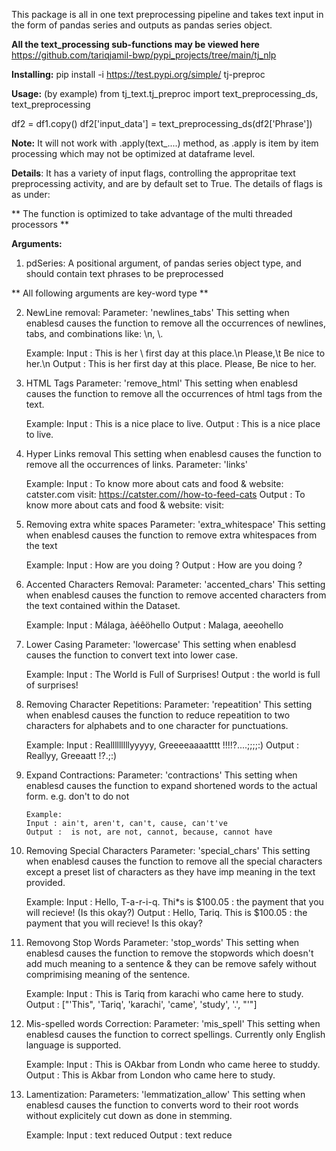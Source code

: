 This package is all in one text preprocessing pipeline and takes text input in the form of pandas series and outputs as pandas series object.

**All the text_processing sub-functions may be viewed here**
https://github.com/tariqjamil-bwp/pypi_projects/tree/main/tj_nlp


**Installing:**
pip install -i https://test.pypi.org/simple/ tj-preproc

**Usage:** (by example)
from tj_text.tj_preproc import text_preprocessing_ds, text_preprocessing

df2 = df1.copy()
df2['input_data'] = text_preprocessing_ds(df2['Phrase'])

**Note:** It will not work with .apply(text_....) method, as .apply is item by item processing which may not be optimized at dataframe level.


**Details**:
It has a variety of input flags, controlling the appropritae text preprocessing activity, and are by default set to True.
The details of flags is as under:

** The function is optimized to take advantage of the multi threaded processors **

**Arguments:**
1. pdSeries: A positional argument, of pandas series object type, and should contain text phrases to be preprocessed

    
** All following arguments are key-word type ** 

 2. NewLine removal:
    Parameter: 'newlines_tabs'
    This setting when enablesd causes the function to remove all the occurrences of newlines, tabs, and combinations like: \\n, \\.
    
    Example:
    Input : This is her \\ first day at this place.\n Please,\t Be nice to her.\\n
    Output : This is her first day at this place. Please, Be nice to her. 
    

3. HTML Tags
    Parameter: 'remove_html'
    This setting when enablesd causes the function to remove all the occurrences of html tags from the text.
    
    Example:
    Input : This is a nice place to live. 
    Output : This is a nice place to live.  
    

4. Hyper Links removal
    This setting when enablesd causes the function to remove all the occurrences of links.
    Parameter: 'links'

    Example:
    Input : To know more about cats and food & website: catster.com  visit: https://catster.com//how-to-feed-cats
    Output : To know more about cats and food & website: visit:     
    

5. Removing extra white spaces
    Parameter: 'extra_whitespace' 
    This setting when enablesd causes the function to remove extra whitespaces from the text
        
    Example:
    Input : How   are   you   doing   ?
    Output : How are you doing ?     

    
6. Accented Characters Removal:
    Parameter: 'accented_chars' 
    This setting when enablesd causes the function to remove accented characters from the text contained within the Dataset.
               
    Example:
    Input : Málaga, àéêöhello
    Output : Malaga, aeeohello    


7. Lower Casing
    Parameter: 'lowercase'
    This setting when enablesd causes the function to convert text into lower case.
             
    Example:
    Input : The World is Full of Surprises!
    Output : the world is full of surprises!
    

8. Removing Character Repetitions:
    Parameter: 'repeatition'
    This setting when enablesd causes the function to reduce repeatition to two characters for alphabets and to one character for punctuations.
            
    Example:
    Input : Realllllllllyyyyy,        Greeeeaaaatttt   !!!!?....;;;;:)
    Output : Reallyy, Greeaatt !?.;:)
    
    
9. Expand Contractions:
    Parameter: 'contractions'
    This setting when enablesd causes the function to expand shortened words to the actual form.
       e.g. don't to do not
    
       Example: 
       Input : ain't, aren't, can't, cause, can't've
       Output :  is not, are not, cannot, because, cannot have 


10. Removing Special Characters
    Parameter: 'special_chars'
    This setting when enablesd causes the function to remove all the special characters except a preset list of characters as they have imp meaning in the text provided.
       
    Example: 
    Input : Hello, T-a-r-i-q. Thi*s is $100.05 : the payment that you will recieve! (Is this okay?) 
    Output :  Hello, Tariq. This is $100.05 : the payment that you will recieve! Is this okay?
       

11. Removong Stop Words
    Parameter: 'stop_words'
    This setting when enablesd causes the function to remove the stopwords which doesn't add much meaning to a sentence 
    & they can be remove safely without comprimising meaning of the sentence.
            
    Example: 
    Input : This is Tariq from karachi who came here to study.
    Output : ["'This", 'Tariq', 'karachi', 'came', 'study', '.', "'"] 


12. Mis-spelled words Correction:
    Parameter: 'mis_spell'
    This setting when enablesd causes the function to correct spellings. Currently only English language is supported.
 
    Example: 
    Input : This is OAkbar from Londn who came heree to studdy.
    Output : This is Akbar from London who came here to study.
      

13. Lamentization:
    Parameters: 'lemmatization_allow'
    This setting when enablesd causes the function to converts word to their root words without explicitely cut down as done in stemming.
            
    Example: 
    Input : text reduced 
    Output :  text reduce